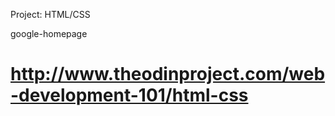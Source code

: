 Project: HTML/CSS

google-homepage

http://www.theodinproject.com/web-development-101/html-css
===============